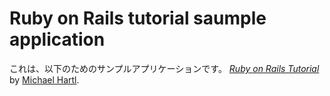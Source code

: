 # Ruby on Rails tutorial saumple application

これは、以下のためのサンプルアプリケーションです。
[*Ruby on Rails Tutorial*](http://railstutorial.jp/)
by [Michael Hartl](http://mchaelhartl.com/).
